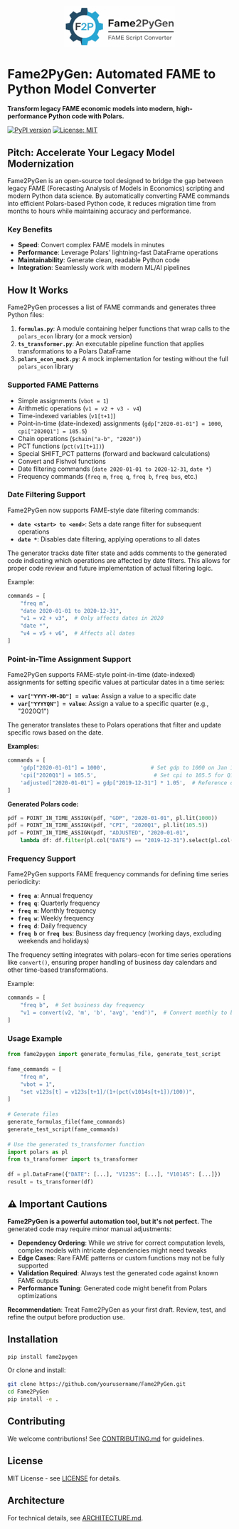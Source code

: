 <div align="center">
  <img src="logos/fame2pygen.png" alt="FAME 2 Python Logo" width="250"/>
</div>

# Fame2PyGen: Automated FAME to Python Model Converter

**Transform legacy FAME economic models into modern, high-performance Python code with Polars.**

[![PyPI version](https://badge.fury.io/py/fame2pygen.svg)](https://pypi.org/project/fame2pygen/)
[![License: MIT](https://img.shields.io/badge/License-MIT-yellow.svg)](https://opensource.org/licenses/MIT)

## Pitch: Accelerate Your Legacy Model Modernization

Fame2PyGen is an open-source tool designed to bridge the gap between legacy FAME (Forecasting Analysis of Models in Economics) scripting and modern Python data science. By automatically converting FAME commands into efficient Polars-based Python code, it reduces migration time from months to hours while maintaining accuracy and performance.

### Key Benefits
- **Speed**: Convert complex FAME models in minutes
- **Performance**: Leverage Polars' lightning-fast DataFrame operations
- **Maintainability**: Generate clean, readable Python code
- **Integration**: Seamlessly work with modern ML/AI pipelines

## How It Works

Fame2PyGen processes a list of FAME commands and generates three Python files:

1. **`formulas.py`**: A module containing helper functions that wrap calls to the `polars_econ` library (or a mock version)
2. **`ts_transformer.py`**: An executable pipeline function that applies transformations to a Polars DataFrame
3. **`polars_econ_mock.py`**: A mock implementation for testing without the full `polars_econ` library

### Supported FAME Patterns
- Simple assignments (`vbot = 1`)
- Arithmetic operations (`v1 = v2 + v3 - v4`)
- Time-indexed variables (`v1[t+1]`)
- Point-in-time (date-indexed) assignments (`gdp["2020-01-01"] = 1000`, `cpi["2020Q1"] = 105.5`)
- Chain operations (`$chain("a-b", "2020")`)
- PCT functions (`pct(v1[t+1])`)
- Special SHIFT_PCT patterns (forward and backward calculations)
- Convert and Fishvol functions
- Date filtering commands (`date 2020-01-01 to 2020-12-31`, `date *`)
- Frequency commands (`freq m`, `freq q`, `freq b`, `freq bus`, etc.)

### Date Filtering Support

Fame2PyGen now supports FAME-style date filtering commands:

- **`date <start> to <end>`**: Sets a date range filter for subsequent operations
- **`date *`**: Disables date filtering, applying operations to all dates

The generator tracks date filter state and adds comments to the generated code indicating which operations are affected by date filters. This allows for proper code review and future implementation of actual filtering logic.

Example:
```python
commands = [
    "freq m",
    "date 2020-01-01 to 2020-12-31",
    "v1 = v2 + v3",  # Only affects dates in 2020
    "date *",
    "v4 = v5 + v6",  # Affects all dates
]
```

### Point-in-Time Assignment Support

Fame2PyGen supports FAME-style point-in-time (date-indexed) assignments for setting specific values at particular dates in a time series:

- **`var["YYYY-MM-DD"] = value`**: Assign a value to a specific date
- **`var["YYYYQN"] = value`**: Assign a value to a specific quarter (e.g., "2020Q1")

The generator translates these to Polars operations that filter and update specific rows based on the date.

**Examples:**
```python
commands = [
    'gdp["2020-01-01"] = 1000',              # Set gdp to 1000 on Jan 1, 2020
    'cpi["2020Q1"] = 105.5',                  # Set cpi to 105.5 for Q1 2020
    'adjusted["2020-01-01"] = gdp["2019-12-31"] * 1.05',  # Reference other dates
]
```

**Generated Polars code:**
```python
pdf = POINT_IN_TIME_ASSIGN(pdf, "GDP", "2020-01-01", pl.lit(1000))
pdf = POINT_IN_TIME_ASSIGN(pdf, "CPI", "2020Q1", pl.lit(105.5))
pdf = POINT_IN_TIME_ASSIGN(pdf, "ADJUSTED", "2020-01-01", 
    lambda df: df.filter(pl.col("DATE") == "2019-12-31").select(pl.col("GDP")).item() * 1.05)
```

### Frequency Support

Fame2PyGen supports FAME frequency commands for defining time series periodicity:

- **`freq a`**: Annual frequency
- **`freq q`**: Quarterly frequency
- **`freq m`**: Monthly frequency
- **`freq w`**: Weekly frequency
- **`freq d`**: Daily frequency
- **`freq b`** or **`freq bus`**: Business day frequency (working days, excluding weekends and holidays)

The frequency setting integrates with polars-econ for time series operations like `convert()`, ensuring proper handling of business day calendars and other time-based transformations.

Example:
```python
commands = [
    "freq b",  # Set business day frequency
    "v1 = convert(v2, 'm', 'b', 'avg', 'end')",  # Convert monthly to business day
]
```

### Usage Example

```python
from fame2pygen import generate_formulas_file, generate_test_script

fame_commands = [
    "freq m",
    "vbot = 1",
    "set v123s[t] = v123s[t+1]/(1+(pct(v1014s[t+1])/100))",
]

# Generate files
generate_formulas_file(fame_commands)
generate_test_script(fame_commands)

# Use the generated ts_transformer function
import polars as pl
from ts_transformer import ts_transformer

df = pl.DataFrame({"DATE": [...], "V123S": [...], "V1014S": [...]})
result = ts_transformer(df)
```

## ⚠️ Important Cautions

**Fame2PyGen is a powerful automation tool, but it's not perfect.** The generated code may require minor manual adjustments:

- **Dependency Ordering**: While we strive for correct computation levels, complex models with intricate dependencies might need tweaks
- **Edge Cases**: Rare FAME patterns or custom functions may not be fully supported
- **Validation Required**: Always test the generated code against known FAME outputs
- **Performance Tuning**: Generated code might benefit from Polars optimizations

**Recommendation**: Treat Fame2PyGen as your first draft. Review, test, and refine the output before production use.

## Installation

```bash
pip install fame2pygen
```

Or clone and install:

```bash
git clone https://github.com/yourusername/Fame2PyGen.git
cd Fame2PyGen
pip install -e .
```

## Contributing

We welcome contributions! See [CONTRIBUTING.md](CONTRIBUTING.md) for guidelines.

## License

MIT License - see [LICENSE](LICENSE) for details.

## Architecture

For technical details, see [ARCHITECTURE.md](ARCHITECTURE.md).
